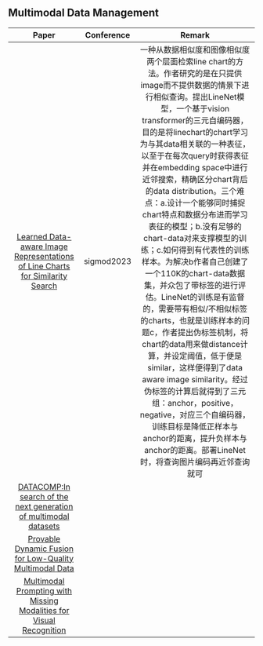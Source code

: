 ## Multimodal Data Management
| Paper | Conference | Remark |
| :---:| :---:| :---:|
|[Learned Data-aware Image Representations of Line Charts for Similarity Search](https://dl.acm.org/doi/pdf/10.1145/3588942)|sigmod2023|一种从数据相似度和图像相似度两个层面检索line chart的方法。作者研究的是在只提供image而不提供数据的情景下进行相似查询。提出LineNet模型，一个基于vision transformer的三元自编码器，目的是将linechart的chart学习为与其data相关联的一种表征，以至于在每次query时获得表征并在embedding space中进行近邻搜索，精确区分chart背后的data distribution。三个难点：a.设计一个能够同时捕捉chart特点和数据分布进而学习表征的模型；b.没有足够的chart-data对来支撑模型的训练；c.如何得到有代表性的训练样本。为解决b作者自己创建了一个110K的chart-data数据集，并众包了带标签的进行评估。LineNet的训练是有监督的，需要带有相似/不相似标签的charts，也就是训练样本的问题c，作者提出伪标签机制，将chart的data用来做distance计算，并设定阈值，低于便是similar，这样便得到了data aware image similarity。经过伪标签的计算后就得到了三元组：anchor，positive，negative，对应三个自编码器，训练目标是降低正样本与anchor的距离，提升负样本与anchor的距离。部署LineNet时，将查询图片编码再近邻查询就可|
|[DATACOMP:In search of the next generation of multimodal datasets](https://proceedings.neurips.cc/paper_files/paper/2023/file/56332d41d55ad7ad8024aac625881be7-Paper-Datasets_and_Benchmarks.pdf)|
|[Provable Dynamic Fusion for Low-Quality Multimodal Data](https://proceedings.mlr.press/v202/zhang23ar/zhang23ar.pdf)|
|[Multimodal Prompting with Missing Modalities for Visual Recognition](https://arxiv.org/pdf/2303.03369.pdf)|
